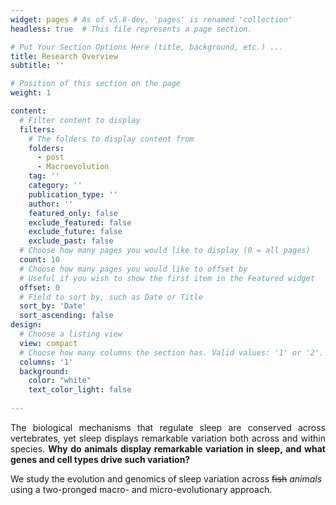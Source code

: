```yaml
---
widget: pages # As of v5.8-dev, 'pages' is renamed 'collection'
headless: true  # This file represents a page section.

# Put Your Section Options Here (title, background, etc.) ...
title: Research Overview
subtitle: ''

# Position of this section on the page
weight: 1

content:
  # Filter content to display
  filters:
    # The folders to display content from
    folders:
      - post
      - Macroevolution
    tag: ''
    category: ''
    publication_type: ''
    author: ''
    featured_only: false
    exclude_featured: false
    exclude_future: false
    exclude_past: false
  # Choose how many pages you would like to display (0 = all pages)
  count: 10
  # Choose how many pages you would like to offset by
  # Useful if you wish to show the first item in the Featured widget
  offset: 0
  # Field to sort by, such as Date or Title
  sort_by: 'Date'
  sort_ascending: false
design:
  # Choose a listing view
  view: compact
  # Choose how many columns the section has. Valid values: '1' or '2'.
  columns: '1'
  background:
    color: "white"
    text_color_light: false
  
---
```


<p align="justify">The biological mechanisms that regulate sleep are conserved across vertebrates, yet sleep displays remarkable variation both across and within species. <b>Why do animals display remarkable variation in sleep, and what genes and cell types drive such variation?</b>

<br>

We study the evolution and genomics of sleep variation across ~~fish~~ *_animals_* using a two-pronged macro- and micro-evolutionary approach.</p>

